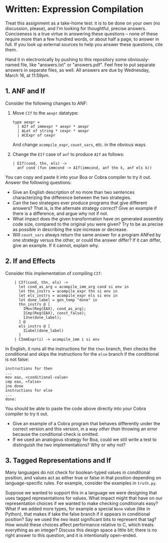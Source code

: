 # Written: Expression Compilation

Treat this assignment as a take-home test: it is to be done on your own (no
discussion, please), and I'm looking for thoughtful, precise answers.
Conciseness is a true virtue in answering these questions – none of these
require more than a few hundred words, or about half a page, to answer in
full.  If you look up external sources to help you answer these questions,
cite them.

Hand it in electronically by pushing to this repository some obviously-named
file, like "answers.txt" or "answers.pdf".  Feel free to put separate answers
in separate files, as well.  All answers are due by Wednesday, March 16, at
11:59pm.


## 1. ANF and If

Consider the following changes to ANF:

1.  Move `CIf` to the `aexpr` datatype:

    ```
    type aexpr =
      | AIf of immexpr * aexpr * aexpr
      | ALet of string * cexpr * aexpr
      | ACExpr of cexpr
    ```

    And change `acompile_expr`, `count_vars`, etc. in the obvious ways

2.  Change the `EIf` case of `anf` to produce `AIf` as follows:
 
    ```
    | EIf(cond, thn, els) ->
      anf cond (fun immcond -> AIf(immcond, anf thn k, anf els k))
    ```

You can copy and paste it into your Boa or Cobra compiler to try it out.
Answer the following questions:

- Give an English description of no more than two sentences characterizing the
  difference between the two strategies.
- Can the two strategies ever produce programs that give different answers?
  That is, is the alternate strategy _correct_?  Give an example if there is a
  difference, and argue why not if not.
- What impact does the given transformation have on generated assembly code
  size, compared to the original you were given?  Try to be as precise as
  possible in describing the size increase or decrease.
- Will `count_vars` always return the same answer for a program ANFed by one
  strategy versus the other, or could the answer differ?  If it can differ,
  give an example.  If it cannot, explain why.


## 2. If and Effects

Consider this implementation of compiling `CIf`:

```
    | CIf(cond, thn, els) ->
      let cond_as_arg = acompile_imm_arg cond si env in
      let thn_instrs = acompile_expr thn si env in
      let els_instrs = acompile_expr els si env in
      let done_label = gen_temp "done" in
      thn_instrs @ [
        IMov(Reg(EAX), cond_as_arg);
        ICmp(Reg(EAX), const_false);
        IJne(done_label);
      ] @
      els_instrs @ [
        ILabel(done_label)
      ]
    | CImmExpr(i) -> acompile_imm i si env
```

In English, it runs all the instructions for the `then` branch, then checks
the conditional and skips the instructions for the `else` branch if the
conditional is not false:

```
instructions for then
...
mov eax, <conditional-value>
cmp eax, <false>
jne done
instructions for else
...
done:
```

You should be able to paste the code above directly into your Cobra compiler
to try it out.

- Give an example of a Cobra program that behaves differently under the
  correct version and this version, in a way _other than_ throwing an error
  because the conditional check is omitted.
- If we used an analogous strategy for Boa, could we still write a test to
  distinguish the two implementations?  Why or why not?


## 3. Tagged Representations and If

Many languages do not check for boolean-typed values in conditional position,
and values act as either true or false in that position depending on
language-specific rules.  For example, consider the examples in `truth.py`.

Suppose we wanted to support this in a language we were designing that uses
tagged representations for values.  What impact might that have on our
representation choices if we wanted to make checking conditionals easy?  What
if we added more types, for example a special `None` value (like in Python),
that makes if take the false branch if it appears in conditional position?  Say
we used the _two_ least significant bits to represent that tag?  How would
these choices affect performance relative to C, which treats everything as an
integer?  Discuss this design space a little bit; there is no right answer to
this question, and it is intentionally open-ended.



